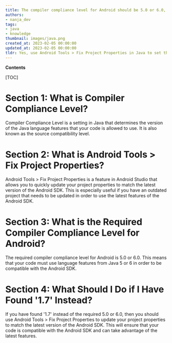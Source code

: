 ```yaml
---
title: The compiler compliance level for Android should be 5.0 or 6.0, but '1.7' was found instead. please use the Android tools > fix project properties feature to update the compiler compliance level
authors:
- nanja_dev
tags:
- java
- knowledge
thumbnail: images/java.png
created_at: 2023-02-05 00:00:00
updated_at: 2023-02-05 00:00:00
tldr: Yes, use Android Tools > Fix Project Properties in Java to set the compiler compliance level to 5.0 or 6.0.
---
```


**Contents**

[TOC]

# Section 1: What is Compiler Compliance Level?
Compiler Compliance Level is a setting in Java that determines the version of the Java language features that your code is allowed to use. It is also known as the source compatibility level.

# Section 2: What is Android Tools > Fix Project Properties?
Android Tools > Fix Project Properties is a feature in Android Studio that allows you to quickly update your project properties to match the latest version of the Android SDK. This is especially useful if you have an outdated project that needs to be updated in order to use the latest features of the Android SDK.

# Section 3: What is the Required Compiler Compliance Level for Android?
The required compiler compliance level for Android is 5.0 or 6.0. This means that your code must use language features from Java 5 or 6 in order to be compatible with the Android SDK.

# Section 4: What Should I Do if I Have Found '1.7' Instead?
If you have found '1.7' instead of the required 5.0 or 6.0, then you should use Android Tools > Fix Project Properties to update your project properties to match the latest version of the Android SDK. This will ensure that your code is compatible with the Android SDK and can take advantage of the latest features.
